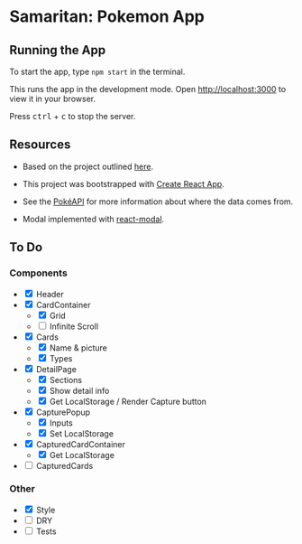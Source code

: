 # Samaritan: Pokemon App

## Running the App

To start the app, type `npm start` in the terminal.

This runs the app in the development mode. Open [http://localhost:3000](http://localhost:3000) to view it in your browser.

Press <kbd>ctrl</kbd> + <kbd>c</kbd> to stop the server.

## Resources

- Based on the project outlined [here](https://arridoarfiadi.notion.site/Samaritan-Web-Take-Home-Assignment-7fb2968749674f3cbe3cf829256a7703#1d6664eedfaa4617bc757dc69949b584).

- This project was bootstrapped with [Create React App](https://github.com/facebook/create-react-app).

- See the [PokéAPI](https://pokeapi.co/docs/v2) for more information about where the data comes from.

- Modal implemented with [react-modal](https://www.npmjs.com/package/react-modal).

## To Do

### Components

- <input type="checkbox" checked> Header </input>
- <input type="checkbox" checked> CardContainer </input>
    - <input type="checkbox" checked> Grid </input>
    - <input type="checkbox" > Infinite Scroll </input>
- <input type="checkbox" checked> Cards </input>
    - <input type="checkbox" checked> Name & picture </input>
    - <input type="checkbox" checked> Types </input>
- <input type="checkbox" checked> DetailPage </input>
    - <input type="checkbox" checked> Sections </input>
    - <input type="checkbox" checked> Show detail info </input>
    - <input type="checkbox" checked> Get LocalStorage / Render Capture button </input>
- <input type="checkbox" checked> CapturePopup </input>
    - <input type="checkbox" checked> Inputs </input>
    - <input type="checkbox" checked> Set LocalStorage </input>
- <input type="checkbox" checked> CapturedCardContainer </input>
    - <input type="checkbox" checked> Get LocalStorage </input>
- <input type="checkbox" > CapturedCards </input>

### Other
- <input type="checkbox" checked> Style </input>
- <input type="checkbox" > DRY </input>
- <input type="checkbox" > Tests </input>